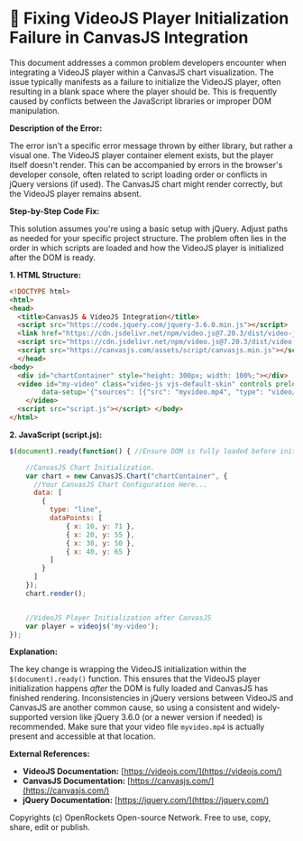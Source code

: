 # 🐞 Fixing VideoJS Player Initialization Failure in CanvasJS Integration


This document addresses a common problem developers encounter when integrating a VideoJS player within a CanvasJS chart visualization. The issue typically manifests as a failure to initialize the VideoJS player, often resulting in a blank space where the player should be. This is frequently caused by conflicts between the JavaScript libraries or improper DOM manipulation.

**Description of the Error:**

The error isn't a specific error message thrown by either library, but rather a visual one. The VideoJS player container element exists, but the player itself doesn't render. This can be accompanied by errors in the browser's developer console, often related to script loading order or conflicts in jQuery versions (if used).  The CanvasJS chart might render correctly, but the VideoJS player remains absent.


**Step-by-Step Code Fix:**

This solution assumes you're using a basic setup with jQuery.  Adjust paths as needed for your specific project structure.  The problem often lies in the order in which scripts are loaded and how the VideoJS player is initialized after the DOM is ready.

**1. HTML Structure:**

```html
<!DOCTYPE html>
<html>
<head>
  <title>CanvasJS & VideoJS Integration</title>
  <script src="https://code.jquery.com/jquery-3.6.0.min.js"></script>  <!-- Ensure consistent jQuery version -->
  <link href="https://cdn.jsdelivr.net/npm/video.js@7.20.3/dist/video-js.css" rel="stylesheet">
  <script src="https://cdn.jsdelivr.net/npm/video.js@7.20.3/dist/video.js"></script>
  <script src="https://canvasjs.com/assets/script/canvasjs.min.js"></script> <!--CanvasJS Library-->
  </head>
<body>
  <div id="chartContainer" style="height: 300px; width: 100%;"></div>
  <video id="my-video" class="video-js vjs-default-skin" controls preload="auto" width="640" height="264"
        data-setup='{"sources": [{"src": "myvideo.mp4", "type": "video/mp4"}]}'>
    </video>
  <script src="script.js"></script> </body>
</html>
```


**2. JavaScript (script.js):**

```javascript
$(document).ready(function() { //Ensure DOM is fully loaded before initializing VideoJS.

    //CanvasJS Chart Initialization.
    var chart = new CanvasJS.Chart("chartContainer", {
      //Your CanvasJS Chart Configuration Here...
      data: [
        {
          type: "line",
          dataPoints: [
              { x: 10, y: 71 },
              { x: 20, y: 55 },
              { x: 30, y: 50 },
              { x: 40, y: 65 }
          ]
        }
      ]
    });
    chart.render();


    //VideoJS Player Initialization after CanvasJS
    var player = videojs('my-video');
});
```

**Explanation:**

The key change is wrapping the VideoJS initialization within the `$(document).ready()` function.  This ensures that the VideoJS player initialization happens *after* the DOM is fully loaded and CanvasJS has finished rendering.  Inconsistencies in jQuery versions between VideoJS and CanvasJS are another common cause, so using a consistent and widely-supported version like jQuery 3.6.0 (or a newer version if needed) is recommended.  Make sure that your video file `myvideo.mp4` is actually present and accessible at that location.


**External References:**

* **VideoJS Documentation:** [https://videojs.com/](https://videojs.com/)
* **CanvasJS Documentation:** [https://canvasjs.com/](https://canvasjs.com/)
* **jQuery Documentation:** [https://jquery.com/](https://jquery.com/)


Copyrights (c) OpenRockets Open-source Network. Free to use, copy, share, edit or publish.

